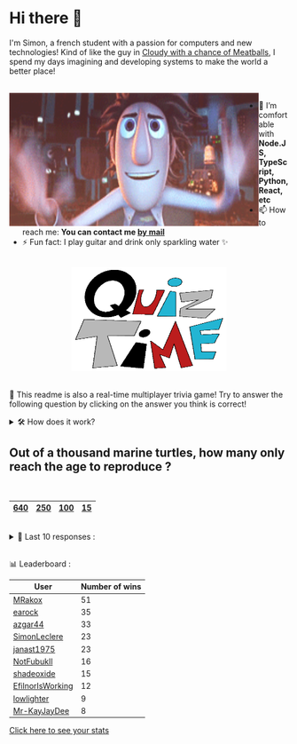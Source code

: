 # Hi there 👋

I'm Simon, a french student with a passion for computers and new technologies!
Kind of like the guy in [Cloudy with a chance of Meatballs](https://www.youtube.com/watch?v=dQw4w9WgXcQ), I spend my days imagining and developing systems to make the world a better place!

<br>

<img width="450" height="240" src="./assets/cloudyWithAChanceOfMeatBalls.gif" align=left>

- 🌱 I’m comfortable with **Node.JS, TypeScript, Python, React, etc**
- 📫 How to reach me: **You can contact me [by mail](mailto:simon-leclere@orange.fr)**
- ⚡ Fun fact: I play guitar and drink only sparkling water ✨

<br>

<center><img width="280" height="187" src="./assets/quizTime.gif"></center>

<br>

🎲 This readme is also a real-time multiplayer trivia game! Try to answer the following question by clicking on the answer you think is correct!
<details>
  <summary>🛠️ How does it work?</summary>
  Each answer is a link to a pre-filled issue. When you press "Submit new issue", it triggers a Github action workflow that compares your answer with the correct answer, finds a new question and updates the readme.md file. Not bad huh?! This whole process only takes about 20 seconds!
</details>

## Out of a thousand marine turtles, how many only reach the age to reproduce ?

<br>

| [640](https://github.com/SimonLeclere/SimonLeclere/issues/new?title=quiz%7C86%7C640&body=Just%20click%20'Submit%20new%20issue'.) | [250](https://github.com/SimonLeclere/SimonLeclere/issues/new?title=quiz%7C86%7C250&body=Just%20click%20'Submit%20new%20issue'.) | [100](https://github.com/SimonLeclere/SimonLeclere/issues/new?title=quiz%7C86%7C100&body=Just%20click%20'Submit%20new%20issue'.) | [15](https://github.com/SimonLeclere/SimonLeclere/issues/new?title=quiz%7C86%7C15&body=Just%20click%20'Submit%20new%20issue'.) |
| - | - | - | - | 

<br>

<details>
  <summary>📒 Last 10 responses :</summary>

- **EfilnorIsWorking** answered **300** to `How many brands of drinks does Coca-Cola handle today ?` (Wrong answer)
- **EfilnorIsWorking** answered **Four** to `In how many morphological types can cactus be grouped ?` (Wrong answer)
- **EfilnorIsWorking** answered **45** to `By what factor is the weight of a polar bear multiplied two months after birth ?` (Wrong answer)
- **EfilnorIsWorking** answered **Georges Marchais** to `What famous French politician is born the same year as John Paul II ?` (Good answer)
- **EfilnorIsWorking** answered **Thor** to `What superhero never leaves his hammer forged by the dwarves ?` (Good answer)
- **EfilnorIsWorking** answered **Brahms** to `What composer does the piano music piece « La Tartine de beurre » need to be ?` (Wrong answer)
- **EfilnorIsWorking** answered **Tintin in Tibet** to `In what adventure does Tintin find himself facing an impressive Yeti ?` (Good answer)
- **EfilnorIsWorking** answered **Documentation** to `Which of these elements enhances the quality of the OpenBSD project ?` (Good answer)
- **EfilnorIsWorking** answered **Blossfeldia liliputiana** to `What is the smallest cactus species known to date ?` (Good answer)
- **EfilnorIsWorking** answered **Donald Trump** to `Against which president was a dismissal procedure launched in 2019 ?` (Good answer)

</details>

<br>

📊 Leaderboard :

| User | Number of wins |
|-|-|
| [MRakox](https://github.com/MRakox) | 51 |
| [earock](https://github.com/earock) | 35 |
| [azgar44](https://github.com/azgar44) | 33 |
| [SimonLeclere](https://github.com/SimonLeclere) | 23 |
| [janast1975](https://github.com/janast1975) | 23 |
| [NotFubukIl](https://github.com/NotFubukIl) | 16 |
| [shadeoxide](https://github.com/shadeoxide) | 15 |
| [EfilnorIsWorking](https://github.com/EfilnorIsWorking) | 12 |
| [lowlighter](https://github.com/lowlighter) | 9 |
| [Mr-KayJayDee](https://github.com/Mr-KayJayDee) | 8 |

[Click here to see your stats](https://github.com/SimonLeclere/SimonLeclere/issues/new?title=MyStats&body=Just%20click%20%27Submit%20new%20issue%27.)
